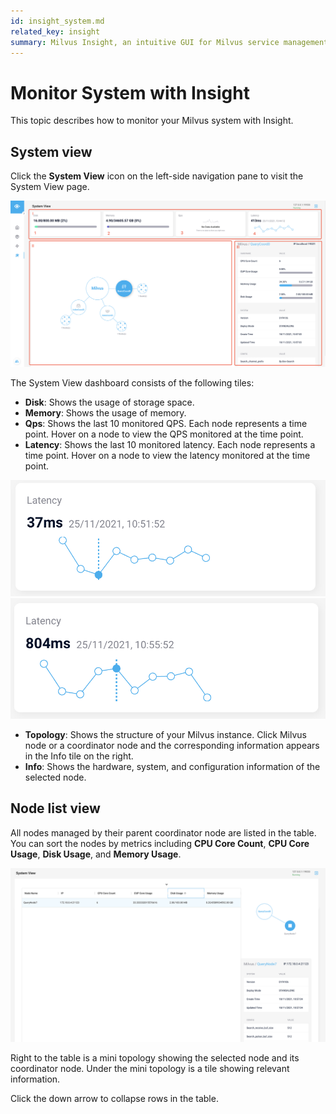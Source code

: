 ```yaml
---
id: insight_system.md
related_key: insight
summary: Milvus Insight, an intuitive GUI for Milvus service management.
---
```


# Monitor System with Insight

This topic describes how to monitor your Milvus system with Insight.

## System view

Click the **System View** icon on the left-side navigation pane to visit the System View page.

![System View](../../../../assets/insight_system1.png)

The System View dashboard consists of the following tiles:
- **Disk**: Shows the usage of storage space.
- **Memory**: Shows the usage of memory.
- **Qps**: Shows the last 10 monitored QPS. Each node represents a time point. Hover on a node to view the QPS monitored at the time point.
- **Latency**: Shows the last 10 monitored latency. Each node represents a time point. Hover on a node to view the latency monitored at the time point.

![System View](../../../../assets/insight_system2.png)
![System View](../../../../assets/insight_system3.png)

- **Topology**: Shows the structure of your Milvus instance. Click Milvus node or a coordinator node and the corresponding information appears in the Info tile on the right.
- **Info**: Shows the hardware, system, and configuration information of the selected node.

## Node list view

All nodes managed by their parent coordinator node are listed in the table. You can sort the nodes by metrics including **CPU Core Count**, **CPU Core Usage**, **Disk Usage**, and **Memory Usage**.

![Node List View](../../../../assets/insight_system4.png)

Right to the table is a mini topology showing the selected node and its coordinator node. Under the mini topology is a tile showing relevant information.

Click the down arrow to collapse rows in the table.